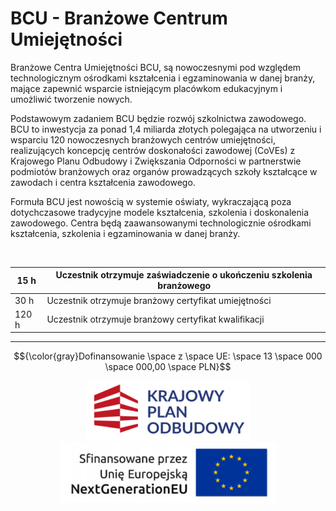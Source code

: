 # BCU - Branżowe Centrum Umiejętności
Branżowe Centra Umiejętności BCU, są nowoczesnymi pod względem technologicznym ośrodkami kształcenia i egzaminowania w danej branży, mające zapewnić wsparcie istniejącym placówkom edukacyjnym i umożliwić tworzenie nowych.

Podstawowym zadaniem BCU będzie rozwój szkolnictwa zawodowego. BCU to inwestycja za ponad 1,4 miliarda złotych polegająca na utworzeniu i wsparciu 120 nowoczesnych branżowych centrów umiejętności, realizujących koncepcję centrów doskonałości zawodowej (CoVEs) z Krajowego Planu Odbudowy i Zwiększania Odporności w partnerstwie podmiotów branżowych oraz organów prowadzących szkoły kształcące w zawodach i centra kształcenia zawodowego.

Formuła BCU jest nowością w systemie oświaty, wykraczającą poza dotychczasowe tradycyjne modele kształcenia, szkolenia i doskonalenia zawodowego. Centra będą zaawansowanymi technologicznie ośrodkami kształcenia, szkolenia i egzaminowania w danej branży.

<br>

| 15 h  | Uczestnik otrzymuje zaświadczenie o ukończeniu szkolenia branżowego |
| ----- | ------------------------------------------------------------------- |
| 30 h  | Uczestnik otrzymuje branżowy certyfikat umiejętności                |
| 120 h | Uczestnik otrzymuje branżowy certyfikat kwalifikacji                |

<p align="center">
	<hr>
	<p align="center">
		$${\color{gray}Dofinansowanie \space z \space UE: \space 13 \space 000 \space 000,00 \space PLN}$$
	</p>
	<p align="center">
		<img src="https://github.com/meetox80/zstio/blob/main/misc/bcu/img/badges/kpu.png?raw=true">
		<img src="https://github.com/meetox80/zstio/blob/main/misc/bcu/img/badges/nextgenerationeu.png?raw=true">
	<p>
</p>
